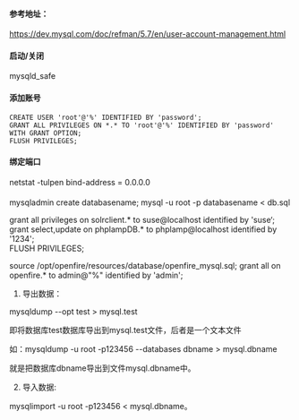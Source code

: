 #### 参考地址：
https://dev.mysql.com/doc/refman/5.7/en/user-account-management.html
#### 启动/关闭
mysqld_safe
#### 添加账号
    CREATE USER 'root'@'%' IDENTIFIED BY 'password';
    GRANT ALL PRIVILEGES ON *.* TO 'root'@'%' IDENTIFIED BY 'password' WITH GRANT OPTION; 
    FLUSH PRIVILEGES;
#### 绑定端口
netstat -tulpen
bind-address = 0.0.0.0
####
mysqladmin create databasename;
mysql -u root -p databasename < db.sql 


grant all privileges on solrclient.* to suse@localhost identified by 'suse‘;
grant select,update on phplampDB.* to phplamp@localhost identified by '1234';  
FLUSH PRIVILEGES;

source /opt/openfire/resources/database/openfire_mysql.sql;
grant all on openfire.* to admin@"%" identified by 'admin';

1. 导出数据：

mysqldump --opt test > mysql.test

即将数据库test数据库导出到mysql.test文件，后者是一个文本文件

如：mysqldump -u root -p123456 --databases dbname > mysql.dbname

就是把数据库dbname导出到文件mysql.dbname中。

2. 导入数据:

mysqlimport -u root -p123456 < mysql.dbname。